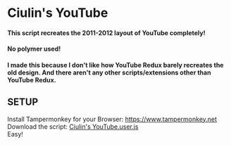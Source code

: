 # Ciulin's YouTube
#### This script recreates the 2011-2012 layout of YouTube completely!
#### No polymer used!

#### I made this because I don't like how YouTube Redux barely recreates the old design. And there aren't any other scripts/extensions other than YouTube Redux.

## SETUP

Install Tampermonkey for your Browser: https://www.tampermonkey.net<br/>
Download the script: [Ciulin's YouTube.user.js](https://github.com/ciulinuwu/ciulin-s-youtube/raw/main/Ciulin's%20YouTube.user.js)<br/>
Easy!

